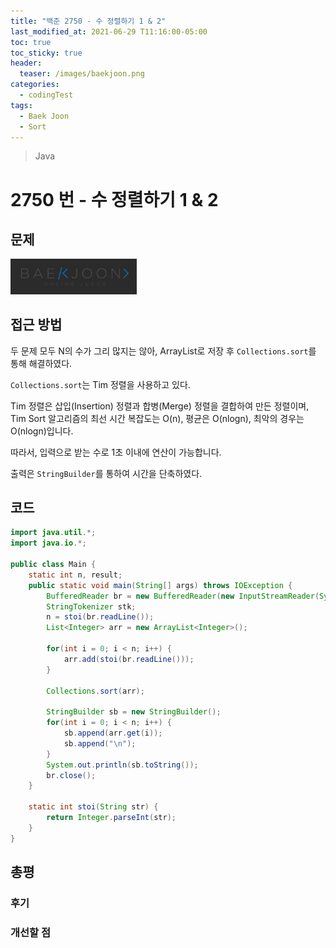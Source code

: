 ```yaml
---
title: "백준 2750 - 수 정렬하기 1 & 2"
last_modified_at: 2021-06-29 T11:16:00-05:00
toc: true
toc_sticky: true
header:
  teaser: /images/baekjoon.png
categories:
  - codingTest
tags:
  - Baek Joon
  - Sort
---
```


> Java

# 2750 번 - 수 정렬하기 1 & 2

## 문제

[<img src="/images/baekjoon.png" width="40%" height="40%">](https://www.acmicpc.net/problem/2750)

## 접근 방법

두 문제 모두 N의 수가 그리 많지는 않아, ArrayList로 저장 후 `Collections.sort`를 통해 해결하였다.

`Collections.sort`는 Tim 정렬을 사용하고 있다.

Tim 정렬은 삽입(Insertion) 정렬과 합병(Merge) 정렬을 결합하여 만든 정렬이며,  
Tim Sort 알고리즘의 최선 시간 복잡도는 O(n), 평균은 O(nlogn), 최악의 경우는 O(nlogn)입니다.

따라서, 입력으로 받는 수로 1초 이내에 연산이 가능합니다.

출력은 `StringBuilder`를 통하여 시간을 단축하였다.

## 코드

```java
import java.util.*;
import java.io.*;

public class Main {
	static int n, result;
	public static void main(String[] args) throws IOException {
		BufferedReader br = new BufferedReader(new InputStreamReader(System.in));
    	StringTokenizer stk;
    	n = stoi(br.readLine());
    	List<Integer> arr = new ArrayList<Integer>();

    	for(int i = 0; i < n; i++) {
    		arr.add(stoi(br.readLine()));
    	}

    	Collections.sort(arr);

    	StringBuilder sb = new StringBuilder();
    	for(int i = 0; i < n; i++) {
    		sb.append(arr.get(i));
    		sb.append("\n");
    	}
    	System.out.println(sb.toString());
    	br.close();
	}

	static int stoi(String str) {
    	return Integer.parseInt(str);
    }
}
```

## 총평

### 후기

### 개선할 점

<!-- ★
<img src="/images/codingTest/bj/문제번호.PNG" width="40%" height="40%">

-->
